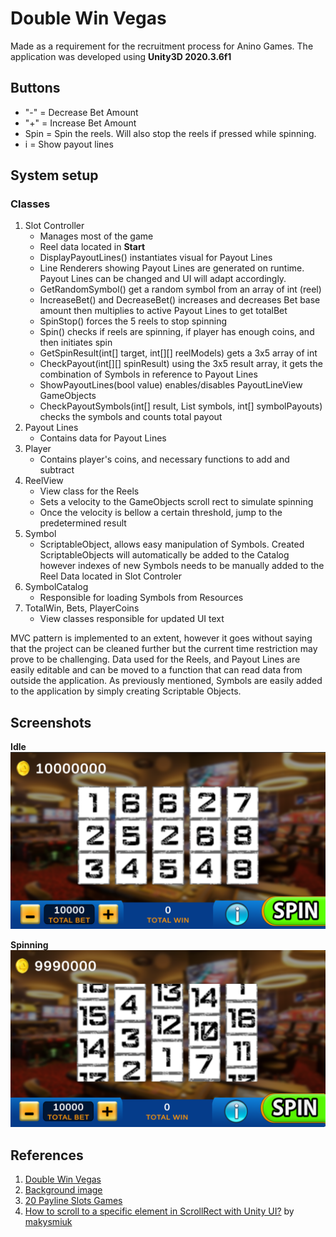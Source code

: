 # Double Win Vegas

Made as a requirement for the recruitment process for Anino Games. The application was developed using **Unity3D 2020.3.6f1**

## Buttons
- "-" = Decrease Bet Amount
- "+" = Increase Bet Amount
- Spin = Spin the reels. Will also stop the reels if pressed while spinning.
- i = Show payout lines

## System setup
### Classes
1. Slot Controller
    * Manages most of the game
    * Reel data located in **Start**
    * DisplayPayoutLines() instantiates visual for Payout Lines
    * Line Renderers showing Payout Lines are generated on runtime. Payout Lines can be changed and UI will adapt accordingly.
    * GetRandomSymbol() get a random symbol from an array of int (reel)
    * IncreaseBet() and DecreaseBet() increases and decreases Bet base amount then multiplies to active Payout Lines to get totalBet
    * SpinStop() forces the 5 reels to stop spinning
    * Spin() checks if reels are spinning, if player has enough coins, and then initiates spin
    * GetSpinResult(int[] target, int[][] reelModels) gets a 3x5 array of int
    * CheckPayout(int[][] spinResult) using the 3x5 result array, it gets the combination of Symbols in reference to Payout Lines
    * ShowPayoutLines(bool value) enables/disables PayoutLineView GameObjects
    * CheckPayoutSymbols(int[] result, List<Symbol> symbols, int[] symbolPayouts) checks the symbols and counts total payout
1. Payout Lines
    * Contains data for Payout Lines
1. Player
    * Contains player's coins, and necessary functions to add and subtract
1. ReelView
    * View class for the Reels
    * Sets a velocity to the GameObjects scroll rect to simulate spinning
    * Once the velocity is bellow a certain threshold, jump to the predetermined result
1. Symbol
    * ScriptableObject, allows easy manipulation of Symbols. Created ScriptableObjects will automatically be added to the Catalog however indexes of new Symbols needs to be manually added to the Reel Data located in Slot Controler
1. SymbolCatalog
    * Responsible for loading Symbols from Resources
1. TotalWin, Bets, PlayerCoins
    * View classes responsible for updated UI text
    
MVC pattern is implemented to an extent, however it goes without saying that the project can be cleaned further but the current time restriction may prove to be challenging. Data used for the Reels, and Payout Lines are easily editable and can be moved to a function that can read data from outside the application. As previously mentioned, Symbols are easily added to the application by simply creating Scriptable Objects.  

## Screenshots
**Idle**  
<img src="https://github.com/jjesuscastro/DoubleWinVegas/blob/main/GitHub%20Assets/Idle.png?raw=true" width="800px" />

**Spinning**  
<img src="https://github.com/jjesuscastro/DoubleWinVegas/blob/main/GitHub%20Assets/Spinning.png?raw=true" width="800px" />

## References
1. [Double Win Vegas](https://play.google.com/store/apps/details?id=ppl.unity.cubeslots&hl=en)
1. [Background image](https://www.linkedin.com/company/inter-amusement-group)
1. [20 Payline Slots Games](http://www.onlineslots4u.com/paylines/20/)
1. [How to scroll to a specific element in ScrollRect with Unity UI?](https://stackoverflow.com/a/30769550) by [makysmiuk](https://stackoverflow.com/users/4979159/maksymiuk)
